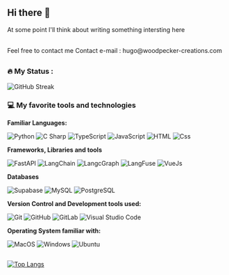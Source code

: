 ## Hi there 👋

At some point I'll think about writing something intersting here

<br>
Feel free to contact me
Contact e-mail : hugo@woodpecker-creations.com
<br>

##

### :fire: My Status :

<div>
    <img src="https://github-readme-streak-stats-eight.vercel.app/?user=Hu9o73" alt="GitHub Streak" />
</div>


### 💻 My favorite tools and technologies

**Familiar Languages:**
<p>
  <img alt="Python" src="https://img.shields.io/badge/Python-3776AB?style=for-the-badge&logo=python&logoColor=white&style=flat" />
  <img alt="C Sharp" src="https://custom-icon-badges.demolab.com/badge/C%23-%23239120.svg?logo=cshrp&logoColor=white" />
  <img alt="TypeScript" src="https://img.shields.io/badge/TypeScript-3178C6?logo=typescript&logoColor=white&style=flat" />
  <img alt="JavaScript" src="https://img.shields.io/badge/JavaScript-F7DF1E?logo=javascript&logoColor=000" />
  <img alt="HTML" src="https://img.shields.io/badge/HTML-E34F26?logo=html5&logoColor=white&style=flat" />
  <img alt="Css" src="https://img.shields.io/badge/CSS-1572B6?logo=css3&logoColor=white&style=flat" />
</p>

**Frameworks, Libraries and tools**
<p>
  <img alt="FastAPI" src="https://img.shields.io/badge/FastAPI-009485.svg?logo=fastapi&logoColor=white" />
  <img alt="LangChain" src="https://img.shields.io/badge/LangChain-1c3c3c" />
  <img alt="LangcGraph" src="https://img.shields.io/badge/LangGraph-053D5B" />
  <img alt="LangFuse" src="https://img.shields.io/badge/LangFuse-E11312" />
  <img alt="VueJs" src="https://img.shields.io/badge/Vue.js-4FC08D?logo=vuedotjs&logoColor=fff" />
</p>

**Databases**
<p>
  <img alt="Supabase" src="https://img.shields.io/badge/Supabase-3FCF8E?logo=supabase&logoColor=fff" />
  <img alt="MySQL" src="https://img.shields.io/badge/MySQL-4479A1?logo=mysql&logoColor=fff" />
  <img alt="PostgreSQL" src="https://img.shields.io/badge/PostgreSQL-336791?logo=postgresql&logoColor=white&style=flat" />
</p>

**Version Control and Development tools used:**
<p>
  <img alt="Git" src="https://img.shields.io/badge/Git-F05032?logo=git&logoColor=white&style=flat" />
  <img alt="GitHub" src="https://img.shields.io/badge/GitHub-181717?logo=github&logoColor=white&style=flat" />
  <img alt="GitLab" src="https://img.shields.io/badge/GitLab%20CI-FC6D26?logo=gitlab&logoColor=fff" />
  <img alt="Visual Studio Code" src="https://custom-icon-badges.demolab.com/badge/Visual%20Studio%20Code-0078d7.svg?logo=vsc&logoColor=white" />
</p>

**Operating System familiar with:**
<p>
  <img alt="MacOS" src="https://img.shields.io/badge/macOS-000000?logo=apple&logoColor=F0F0F0" />
  <img alt="Windows" src="https://custom-icon-badges.demolab.com/badge/Windows-0078D6?logo=windows11&logoColor=white" />
  <img alt="Ubuntu" src="https://img.shields.io/badge/Ubuntu-E95420?logo=ubuntu&logoColor=white" />
</p>

##

[![Top Langs](https://github-readme-stats.vercel.app/api/top-langs/?username=Hu9o73)](https://github.com/anuraghazra/github-readme-stats)
